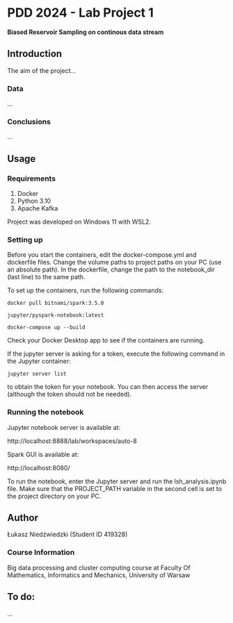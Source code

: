 # PDD 2024 - Lab Project 1
**Biased Reservoir Sampling on continous data stream**

## Introduction
The aim of the project...

### Data
...

### Conclusions
...

## Usage
### Requirements

1. Docker
2. Python 3.10
3. Apache Kafka

Project was developed on Windows 11 with WSL2.

### Setting up
Before you start the containers, edit the docker-compose.yml and dockerfile files. Change the volume paths to project paths on your PC (use an absolute path). In the dockerfile, change the path to the notebook_dir (last line) to the same path.

To set up the containers, run the following commands:

`docker pull bitnami/spark:3.5.0`

`jupyter/pyspark-notebook:latest`

`docker-compose up --build`

Check your Docker Desktop app to see if the containers are running.

If the jupyter server is asking for a token, execute the following command in the Jupyter container:

`jupyter server list`

to obtain the token for your notebook. You can then access the server (although the token should not be needed).

### Running the notebook
Jupyter notebook server is available at:

http://localhost:8888/lab/workspaces/auto-8

Spark GUI is available at:

http://localhost:8080/

To run the notebook, enter the Jupyter server and run the lsh_analysis.ipynb file. Make sure that the PROJECT_PATH variable in the second cell is set to the project directory on your PC.

## Author
Łukasz Niedźwiedzki (Student ID 419328)

### Course Information
Big data processing and cluster computing course at Faculty Of Mathematics, Informatics and Mechanics, University of Warsaw

## To do:
...